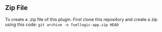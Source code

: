 ## Zip File

To create a .zip file of this plugin. First clone this repository and create a zip using this code:
`git archive -o fuellogic-app.zip HEAD`
